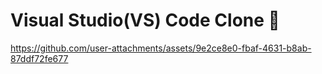 <h1>Visual Studio(VS) Code Clone 🚀</h1>

https://github.com/user-attachments/assets/9e2ce8e0-fbaf-4631-b8ab-87ddf72fe677


